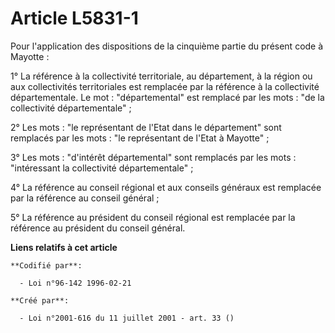 # Article L5831-1

Pour l'application des dispositions de la cinquième partie du présent code à Mayotte :

1° La référence à la collectivité territoriale, au département, à la région ou aux collectivités territoriales est remplacée
par la référence à la collectivité départementale. Le mot : "départemental" est remplacé par les mots : "de la collectivité
départementale" ;

2° Les mots : "le représentant de l'Etat dans le département" sont remplacés par les mots : "le représentant de l'Etat à
Mayotte" ;

3° Les mots : "d'intérêt départemental" sont remplacés par les mots : "intéressant la collectivité départementale" ;

4° La référence au conseil régional et aux conseils généraux est remplacée par la référence au conseil général ;

5° La référence au président du conseil régional est remplacée par la référence au président du conseil général.

**Liens relatifs à cet article**

	**Codifié par**:

	  - Loi n°96-142 1996-02-21

	**Créé par**:

	  - Loi n°2001-616 du 11 juillet 2001 - art. 33 ()
